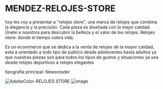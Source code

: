 # MENDEZ-RELOJES-STORE

hoy les voy a presentar a "relojes store", una marca de relojes que combina la elegancia y la precisión. Cada pieza es diseñada con la mejor calidad. Únete a nosotros para descubrir la belleza y el valor de los relojes. Relojes store: donde el tiempo cobra vida.

Es un ecommerce que se dedica a la venta de relojes de la mayor calidad, esta a orientado a todo tipo de publico desde adolecentes hasta adultos ya que nuestras piezas son para todos los tipos de gustos y situaciones ya sea desde relojes deportivos a relojes elegantes

tipografia principal: Newsreader

![AdobeColor-RELOJES STORE](https://github.com/zGTG17/MENDEZ-RELOJES-STORE/assets/137248891/5175a437-5f50-43d6-84d2-d0c7c5b54547)
![image](https://github.com/zGTG17/MENDEZ-RELOJES-STORE/assets/137248891/d93a566e-8ee4-4633-9b81-9ade34ba2bc6)
